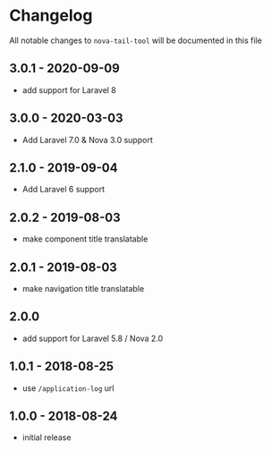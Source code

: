 # Changelog

All notable changes to `nova-tail-tool` will be documented in this file

## 3.0.1 - 2020-09-09

- add support for Laravel 8

## 3.0.0 - 2020-03-03

- Add Laravel 7.0 & Nova 3.0 support

## 2.1.0 - 2019-09-04

- Add Laravel 6 support

## 2.0.2 - 2019-08-03

- make component title translatable

## 2.0.1 - 2019-08-03

- make navigation title translatable

## 2.0.0

- add support for Laravel 5.8 / Nova 2.0

## 1.0.1 - 2018-08-25

- use `/application-log` url

## 1.0.0 - 2018-08-24

- initial release

